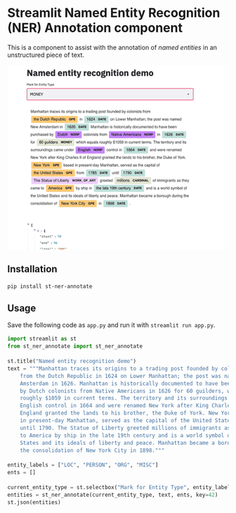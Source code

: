# Streamlit Named Entity Recognition (NER) Annotation component

This is a component to assist with the annotation of *named entities* in an unstructured piece of text.

![Streamlit NER Annotate Demo GIF](https://raw.githubusercontent.com/Hironsan/st_ner_annotate/master/docs/st_ner_annotate_demo.gif)

## Installation

```bash
pip install st-ner-annotate
```

## Usage

Save the following code as `app.py` and run it with `streamlit run app.py`.

```python
import streamlit as st
from st_ner_annotate import st_ner_annotate

st.title("Named entity recognition demo")
text = """Manhattan traces its origins to a trading post founded by colonists 
    from the Dutch Republic in 1624 on Lower Manhattan; the post was named New 
    Amsterdam in 1626. Manhattan is historically documented to have been purchased 
    by Dutch colonists from Native Americans in 1626 for 60 guilders, which equals 
    roughly $1059 in current terms. The territory and its surroundings came under 
    English control in 1664 and were renamed New York after King Charles II of 
    England granted the lands to his brother, the Duke of York. New York, based 
    in present-day Manhattan, served as the capital of the United States from 1785 
    until 1790. The Statue of Liberty greeted millions of immigrants as they came 
    to America by ship in the late 19th century and is a world symbol of the United 
    States and its ideals of liberty and peace. Manhattan became a borough during 
    the consolidation of New York City in 1898."""

entity_labels = ["LOC", "PERSON", "ORG", "MISC"]
ents = []

current_entity_type = st.selectbox("Mark for Entity Type", entity_labels)
entities = st_ner_annotate(current_entity_type, text, ents, key=42)
st.json(entities)
```
